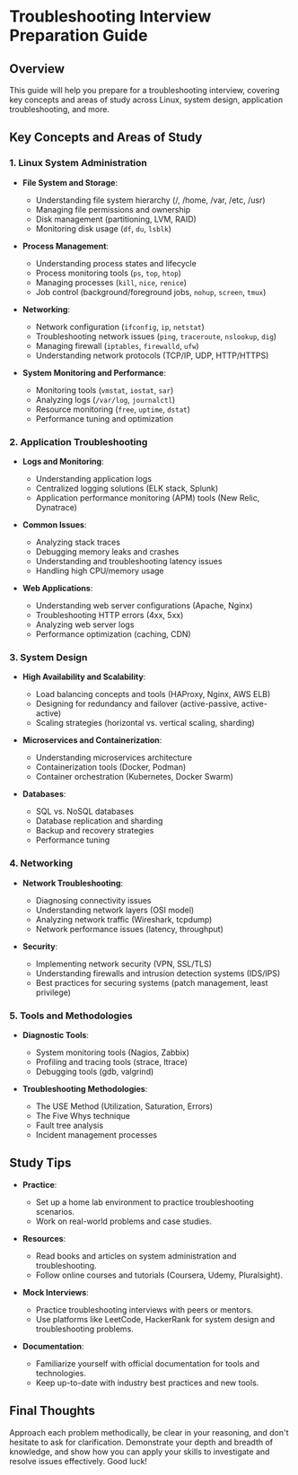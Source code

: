 
# Troubleshooting Interview Preparation Guide

## Overview
This guide will help you prepare for a troubleshooting interview, covering key concepts and areas of study across Linux, system design, application troubleshooting, and more.

## Key Concepts and Areas of Study

### 1. Linux System Administration
- **File System and Storage**:
  - Understanding file system hierarchy (/, /home, /var, /etc, /usr)
  - Managing file permissions and ownership
  - Disk management (partitioning, LVM, RAID)
  - Monitoring disk usage (`df`, `du`, `lsblk`)

- **Process Management**:
  - Understanding process states and lifecycle
  - Process monitoring tools (`ps`, `top`, `htop`)
  - Managing processes (`kill`, `nice`, `renice`)
  - Job control (background/foreground jobs, `nohup`, `screen`, `tmux`)

- **Networking**:
  - Network configuration (`ifconfig`, `ip`, `netstat`)
  - Troubleshooting network issues (`ping`, `traceroute`, `nslookup`, `dig`)
  - Managing firewall (`iptables`, `firewalld`, `ufw`)
  - Understanding network protocols (TCP/IP, UDP, HTTP/HTTPS)

- **System Monitoring and Performance**:
  - Monitoring tools (`vmstat`, `iostat`, `sar`)
  - Analyzing logs (`/var/log`, `journalctl`)
  - Resource monitoring (`free`, `uptime`, `dstat`)
  - Performance tuning and optimization

### 2. Application Troubleshooting
- **Logs and Monitoring**:
  - Understanding application logs
  - Centralized logging solutions (ELK stack, Splunk)
  - Application performance monitoring (APM) tools (New Relic, Dynatrace)

- **Common Issues**:
  - Analyzing stack traces
  - Debugging memory leaks and crashes
  - Understanding and troubleshooting latency issues
  - Handling high CPU/memory usage

- **Web Applications**:
  - Understanding web server configurations (Apache, Nginx)
  - Troubleshooting HTTP errors (4xx, 5xx)
  - Analyzing web server logs
  - Performance optimization (caching, CDN)

### 3. System Design
- **High Availability and Scalability**:
  - Load balancing concepts and tools (HAProxy, Nginx, AWS ELB)
  - Designing for redundancy and failover (active-passive, active-active)
  - Scaling strategies (horizontal vs. vertical scaling, sharding)

- **Microservices and Containerization**:
  - Understanding microservices architecture
  - Containerization tools (Docker, Podman)
  - Container orchestration (Kubernetes, Docker Swarm)

- **Databases**:
  - SQL vs. NoSQL databases
  - Database replication and sharding
  - Backup and recovery strategies
  - Performance tuning

### 4. Networking
- **Network Troubleshooting**:
  - Diagnosing connectivity issues
  - Understanding network layers (OSI model)
  - Analyzing network traffic (Wireshark, tcpdump)
  - Network performance issues (latency, throughput)

- **Security**:
  - Implementing network security (VPN, SSL/TLS)
  - Understanding firewalls and intrusion detection systems (IDS/IPS)
  - Best practices for securing systems (patch management, least privilege)

### 5. Tools and Methodologies
- **Diagnostic Tools**:
  - System monitoring tools (Nagios, Zabbix)
  - Profiling and tracing tools (strace, ltrace)
  - Debugging tools (gdb, valgrind)

- **Troubleshooting Methodologies**:
  - The USE Method (Utilization, Saturation, Errors)
  - The Five Whys technique
  - Fault tree analysis
  - Incident management processes

## Study Tips
- **Practice**:
  - Set up a home lab environment to practice troubleshooting scenarios.
  - Work on real-world problems and case studies.

- **Resources**:
  - Read books and articles on system administration and troubleshooting.
  - Follow online courses and tutorials (Coursera, Udemy, Pluralsight).

- **Mock Interviews**:
  - Practice troubleshooting interviews with peers or mentors.
  - Use platforms like LeetCode, HackerRank for system design and troubleshooting problems.

- **Documentation**:
  - Familiarize yourself with official documentation for tools and technologies.
  - Keep up-to-date with industry best practices and new tools.

## Final Thoughts
Approach each problem methodically, be clear in your reasoning, and don't hesitate to ask for clarification. Demonstrate your depth and breadth of knowledge, and show how you can apply your skills to investigate and resolve issues effectively. Good luck!
